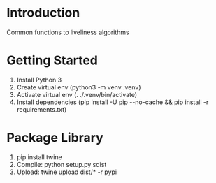 # Introduction 
Common functions to liveliness algorithms

# Getting Started

1. Install Python 3
2. Create virtual env (python3 -m venv .venv)
3. Activate virtual env (. ./.venv/bin/activate)
4. Install dependencies (pip install -U pip --no-cache && pip install -r requirements.txt)


# Package Library
1. pip install twine
2. Compile: python setup.py sdist
3. Upload: twine upload dist/* -r pypi